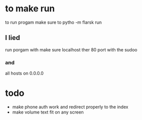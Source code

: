 # to make run
to run progam make sure to pytho -m flarsk run
## I lied
run porgam with make sure localhost ther 80 port with the sudoo
### and
all hosts on 0.0.0.0

# todo
* make phone auth work and redirect properly to the index
* make volume text fit on any screen
